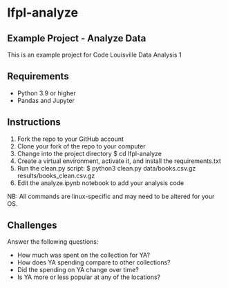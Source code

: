 # lfpl-analyze


## Example Project - Analyze Data

This is an example project for Code Louisville Data Analysis 1

## Requirements

- Python 3.9 or higher
- Pandas and Jupyter

## Instructions

1. Fork the repo to your GitHub account
1. Clone your fork of the repo to your computer
1. Change into the project directory $ cd lfpl-analyze
1. Create a virtual environment, activate it, and install the requirements.txt
1. Run the clean.py script: $ python3 clean.py data/books.csv.gz results/books_clean.csv.gz
1. Edit the analyze.ipynb notebook to add your analysis code

NB: All commands are linux-specific and may need to be altered for your OS.

## Challenges

Answer the following questions:

- How much was spent on the collection for YA? 
- How does YA spending compare to other collections?
- Did the spending on YA change over time?
- Is YA more or less popular at any of the locations?